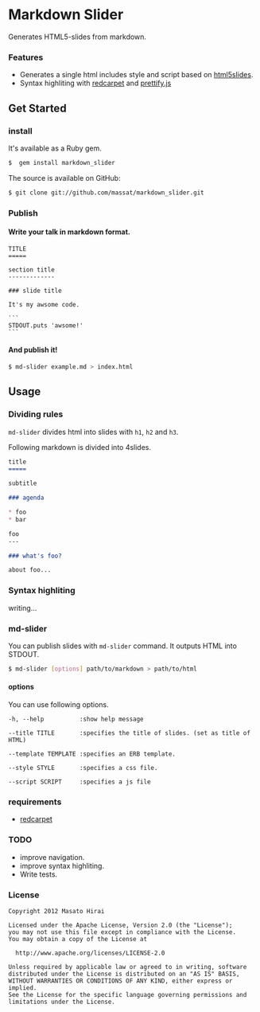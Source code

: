 
Markdown Slider
===============

Generates HTML5-slides from markdown.


### Features

* Generates a single html includes style and script based on [html5slides](http://html5slides.googlecode.com/).
* Syntax highliting with [redcarpet](https://github.com/tanoku/redcarpet) and [prettify.js](http://google-code-prettify.googlecode.com)


Get Started
-----------

### install

It's available as a Ruby gem.

``` sh
$  gem install markdown_slider
```

The source is available on GitHub:

``` sh
$ git clone git://github.com/massat/markdown_slider.git
```

### Publish

#### Write your talk in markdown format.

    TITLE
    =====

    section title
    -------------

    ### slide title

    It's my awsome code.

    ```
    STDOUT.puts 'awsome!'
    ```

#### And publish it!

``` sh
$ md-slider example.md > index.html
```

Usage
-----

### Dividing rules

`md-slider` divides html into slides with `h1`, `h2` and `h3`.

Following markdown is divided into 4slides.

``` md
title
=====

subtitle

### agenda

* foo
* bar

foo
---

### what's foo?

about foo...

```

### Syntax highliting

writing...


### md-slider

You can publish slides with `md-slider` command.
It outputs HTML into STDOUT.

``` sh
$ md-slider [options] path/to/markdown > path/to/html
```

#### options

You can use following options.

``` nocode
-h, --help          :show help message

--title TITLE       :specifies the title of slides. (set as title of HTML)

--template TEMPLATE :specifies an ERB template.

--style STYLE       :specifies a css file.

--script SCRIPT     :specifies a js file
```

### requirements

* [redcarpet](https://github.com/tanoku/redcarpet)

### TODO

* improve navigation.
* improve syntax highliting.
* Write tests.

### License

``` nocode
Copyright 2012 Masato Hirai

Licensed under the Apache License, Version 2.0 (the "License");
you may not use this file except in compliance with the License.
You may obtain a copy of the License at

  http://www.apache.org/licenses/LICENSE-2.0

Unless required by applicable law or agreed to in writing, software
distributed under the License is distributed on an "AS IS" BASIS,
WITHOUT WARRANTIES OR CONDITIONS OF ANY KIND, either express or implied.
See the License for the specific language governing permissions and
limitations under the License.
```
